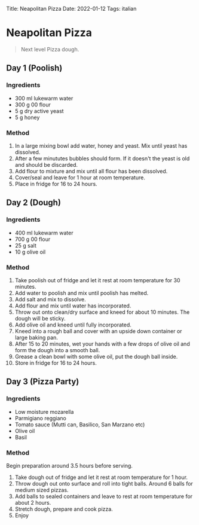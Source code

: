 Title: Neapolitan Pizza
Date: 2022-01-12
Tags: italian

# Neapolitan Pizza
> Next level Pizza dough.

## Day 1 (Poolish)
### Ingredients
- 300 ml lukewarm water
- 300 g 00 flour
- 5 g dry active yeast
- 5 g honey

### Method
1. In a large mixing bowl add water, honey and yeast. Mix until yeast has dissolved.
2. After a few minututes bubbles should form. If it doesn't the yeast is old and should be discarded.
3. Add flour to mixture and mix until all flour has been dissolved. 
4. Cover/seal and leave for 1 hour at room temperature.
5. Place in fridge for 16 to 24 hours.

## Day 2 (Dough)
### Ingredients
- 400 ml lukewarm water
- 700 g 00 flour
- 25 g salt
- 10 g olive oil

### Method
1. Take poolish out of fridge and let it rest at room temperature for 30 minutes.
2. Add water to poolish and mix until poolish has melted.
3. Add salt and mix to dissolve.
4. Add flour and mix until water has incorporated.
5. Throw out onto clean/dry surface and kneed for about 10 minutes. The dough will be sticky.
6. Add olive oil and kneed until fully incorporated.
7. Kneed into a rough ball and cover with an upside down container or large baking pan.
8. After 15 to 20 minutes, wet your hands with a few drops of olive oil and form the dough into a smooth ball.
9. Grease a clean bowl with some olive oil, put the dough ball inside.
10. Store in fridge for 16 to 24 hours.

## Day 3 (Pizza Party)
### Ingredients
- Low moisture mozarella
- Parmigiano reggiano
- Tomato sauce (Mutti can, Basilico, San Marzano etc)
- Olive oil
- Basil

### Method
Begin preparation around 3.5 hours before serving.

1. Take dough out of fridge and let it rest at room temperature for 1 hour.
2. Throw dough out onto surface and roll into tight balls. Around 6 balls for medium sized pizzas.
3. Add balls to sealed containers and leave to rest at room temperature for about 2 hours.
4. Stretch dough, prepare and cook pizza.
5. Enjoy
